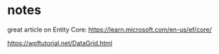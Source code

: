 ﻿# notes

great article on Entity Core: https://learn.microsoft.com/en-us/ef/core/


https://wpftutorial.net/DataGrid.html

